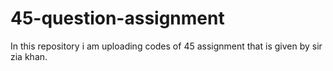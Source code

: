 # 45-question-assignment
In this repository i am uploading codes of 45 assignment that is given by sir zia khan.
